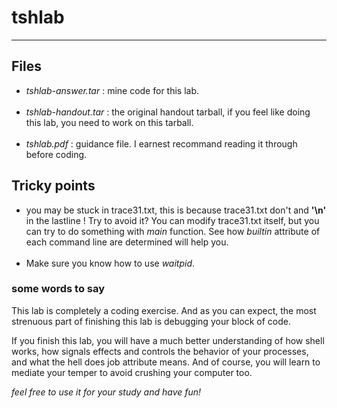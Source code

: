 # tshlab
---
## Files
* _tshlab-answer.tar_ :
  mine code for this lab.<br/><br/>
* _tshlab-handout.tar_ :
  the original handout tarball, if you feel like doing this lab, you need to work on this tarball.<br/><br/>
* _tshlab.pdf_ :
  guidance file. I earnest recommand reading it through before coding.

## Tricky points
* you may be stuck in trace31.txt, this is because trace31.txt don't and __'\n'__ in the lastline !
  Try to avoid it? You can modify trace31.txt itself, but you can try to do something with _main_ function. See how _builtin_ attribute of each command line are determined will help you.<br/><br/>
* Make sure you know how to use _waitpid_.

### some words to say
This lab is completely a coding exercise. And as you can expect, the most strenuous part of finishing this lab is debugging your block of code.

If you finish this lab, you will have a much better understanding of how shell works, how signals effects and controls the behavior of your processes, and what the hell does job attribute means. And of course, you will learn to mediate your temper to avoid crushing your computer too.

_feel free to use it for your study and have fun!_

